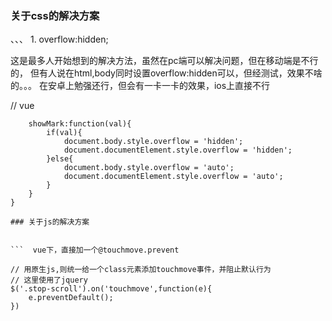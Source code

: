 ### 关于css的解决方案

、、、 1. overflow:hidden;

这是最多人开始想到的解决方法，虽然在pc端可以解决问题，但在移动端是不行的，
但有人说在html,body同时设置overflow:hidden可以，但经测试，效果不啥的。。。
在安卓上勉强还行，但会有一卡一卡的效果，ios上直接不行


// vue
```   watch:{
    showMark:function(val){
        if(val){
            document.body.style.overflow = 'hidden';
            document.documentElement.style.overflow = 'hidden';
        }else{
            document.body.style.overflow = 'auto';
            document.documentElement.style.overflow = 'auto';
        }
    }
}

### 关于js的解决方案


```  vue下，直接加一个@touchmove.prevent

// 用原生js,则统一给一个class元素添加touchmove事件，并阻止默认行为
// 这里使用了jquery
$('.stop-scroll').on('touchmove',function(e){
    e.preventDefault();
})


